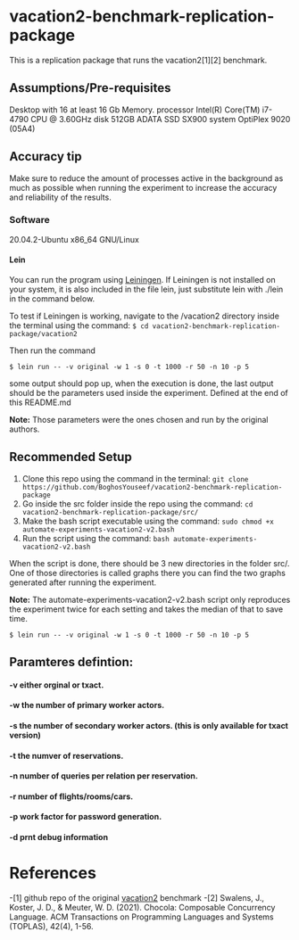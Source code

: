 # vacation2-benchmark-replication-package
This is a replication package that runs the vacation2[1][2] benchmark. 

## Assumptions/Pre-requisites
Desktop with 16 at least 16 Gb Memory.
processor      Intel(R) Core(TM) i7-4790 CPU @ 3.60GHz
disk           512GB ADATA SSD SX900
system         OptiPlex 9020 (05A4)

## Accuracy tip
Make sure to reduce the amount of processes active in the background as much as possible when running the experiment to increase the accuracy and reliability of the results.

### Software
20.04.2-Ubuntu
x86_64 GNU/Linux

#### Lein
You can run the program using [Leiningen](https://leiningen.org/). If Leiningen is not installed on your system, it is also included in the file lein, just substitute lein with ./lein in the command below.

To test if Leiningen is working, navigate to the /vacation2 directory inside the terminal using the command:
`$ cd vacation2-benchmark-replication-package/vacation2`

Then run the command

`$ lein run -- -v original -w 1 -s 0 -t 1000 -r 50 -n 10 -p 5`

some output should pop up, when the execution is done, the last output should be the parameters used inside the experiment. Defined at the end of this README.md

**Note:** Those parameters were the ones chosen and run by the original authors.



## Recommended Setup

1. Clone this repo using the command in the terminal: `git clone https://github.com/BoghosYouseef/vacation2-benchmark-replication-package`
2. Go inside the src folder inside the repo using the command: `cd vacation2-benchmark-replication-package/src/`
3. Make the bash script executable using the command: `sudo chmod +x automate-experiments-vacation2-v2.bash`
4. Run the script using the command: `bash automate-experiments-vacation2-v2.bash`

When the script is done, there should be 3 new directories in the folder src/. One of those directories is called graphs
there you can find the two graphs generated after running the experiment.

**Note:** The automate-experiments-vacation2-v2.bash script only reproduces the experiment twice for each setting and takes the median of that to save time.


`$ lein run -- -v original -w 1 -s 0 -t 1000 -r 50 -n 10 -p 5`


## Paramteres defintion:

#### -v either orginal or txact.
#### -w the number of primary worker actors.
#### -s the number of secondary worker actors. (this is only available for txact version)
#### -t the numver of reservations.
#### -n number of queries per relation per reservation.
#### -r number of flights/rooms/cars.
#### -p work factor for password generation.
#### -d prnt debug information

# References
-[1] github repo of the original [vacation2](https://github.com/jswalens/vacation2) benchmark
-[2] Swalens, J., Koster, J. D., & Meuter, W. D. (2021). Chocola: Composable Concurrency Language. ACM Transactions on Programming Languages and Systems (TOPLAS), 42(4), 1-56.

